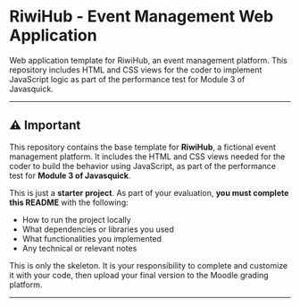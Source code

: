 # RiwiHub - Event Management Web Application
Web application template for RiwiHub, an event management platform. This repository includes HTML and CSS views for the coder to implement JavaScript logic as part of the performance test for Module 3 of Javasquick.

---

## ⚠️ Important

This repository contains the base template for **RiwiHub**, a fictional event management platform. It includes the HTML and CSS views needed for the coder to build the behavior using JavaScript, as part of the performance test for **Module 3 of Javasquick**.

This is just a **starter project**. As part of your evaluation, **you must complete this README** with the following:

- How to run the project locally
- What dependencies or libraries you used
- What functionalities you implemented
- Any technical or relevant notes

This is only the skeleton. It is your responsibility to complete and customize it with your code, then upload your final version to the Moodle grading platform.

---
